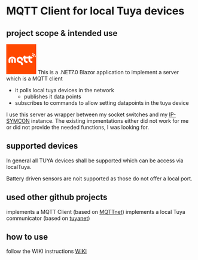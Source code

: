 # MQTT Client for local Tuya devices
## project scope & intended use
<img src="doc/logo.png" 
     style="width:80px;" />
This is a .NET7.0 Blazor application to implement a server which is a MQTT client

- it polls local tuya devices in the network
   - publishes it data points
- subscribes to commands to allow setting datapoints in the tuya device

I use this server as wrapper between my socket switches and my [IP-SYMCON](https://www.symcon.de/) instance.
The existing impmentations either did not work for me or did not provide the needed functions, I was looking for. 


## supported devices
In general all TUYA devices shall be supported which can be access via localTuya.

Battery driven sensors are noit supported as those do not offer a local port.

## used other github projects
implements a MQTT Client (based on [MQTTnet](https://github.com/dotnet/MQTTnet))
implements a local Tuya communicator (based on [tuyanet](https://github.com/ClusterM/tuyanet))

## how to use
follow the WIKI instructions 
[WIKI](https://github.com/volker76/tuya_mqtt.net/wiki)
